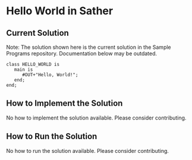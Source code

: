 # Hello World in Sather

## Current Solution

Note: The solution shown here is the current solution in the Sample Programs repository. Documentation below may be outdated.

```Sather
class HELLO_WORLD is
   main is
      #OUT+"Hello, World!";
   end;
end;

```

## How to Implement the Solution

No how to implement the solution available. Please consider contributing.

## How to Run the Solution

No how to run the solution available. Please consider contributing.